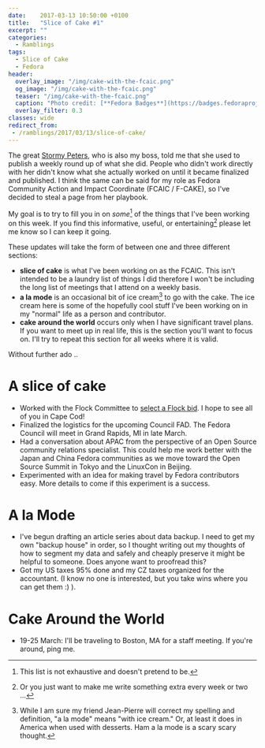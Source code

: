 ```yaml
---
date:    2017-03-13 10:50:00 +0100
title:   "Slice of Cake #1"
excerpt: ""
categories:
  - Ramblings
tags:
  - Slice of Cake
  - Fedora
header:
  overlay_image: "/img/cake-with-the-fcaic.png"
  og_image: "/img/cake-with-the-fcaic.png"
  teaser: "/img/cake-with-the-fcaic.png"
  caption: "Photo credit: [**Fedora Badges**](https://badges.fedoraproject.org/badge/its-a-cake-thing)"
  overlay_filter: 0.3
classes: wide
redirect_from:
 - /ramblings/2017/03/13/slice-of-cake/
---
```


The great [Stormy Peters](https://twitter.com/storming), who is also my boss, told me that she used to publish a weekly round up of what she did. People who didn't work directly with her didn't know what she actually worked on until it became finalized and published.  I think the same can be said for my role as Fedora Community Action and Impact Coordinate (FCAIC / F-CAKE), so I've decided to steal a page from her playbook.

My goal is to try to fill you in on *some*[^0] of the things that I've been working on this week.  If you find this informative, useful, or entertaining[^1] please let me know so I can keep it going.

These updates will take the form of between one and three different sections:

* **slice of cake** is what I've been working on as the FCAIC.  This isn't intended to be a laundry list of things I did therefore I won't be including the long list of meetings that I attend on a weekly basis.
* **a la mode** is an occasional bit of ice cream[^2] to go with the cake.  The ice cream here is some of the hopefully cool stuff I've been working on in my "normal" life as a person and contributor.
* **cake around the world** occurs only when I have significant travel plans.  If you want to meet up in real life, this is the section you'll want to focus on.  I'll try to repeat this section for all weeks where it is valid.

Without further ado ..

# A slice of cake

- Worked with the Flock Committee to [select a Flock bid](https://lists.fedoraproject.org/archives/list/flock-planning@lists.fedoraproject.org/thread/UVPIM4LKVGTP36LEN3W2KCRSFVOXQS2V/).  I hope to see all of you in Cape Cod!
- Finalized the logistics for the upcoming Council FAD.  The Fedora Council will meet in Grand Rapids, MI in late March.
- Had a conversation about APAC from the perspective of an Open Source community relations specialist.  This could help me work better with the Japan and China Fedora communities as we move toward the Open Source Summit in Tokyo and the LinuxCon in Beijing.
- Experimented with an idea for making travel by Fedora contributors easy.  More details to come if this experiment is a success.

# A la Mode

- I've begun drafting an article series about data backup.  I need to get my own "backup house" in order, so I thought writing out my thoughts of how to segment my data and safely and cheaply preserve it might be helpful to someone.  Does anyone want to proofread this?
- Got my US taxes 95% done and my CZ taxes organized for the accountant.  (I know no one is interested, but you take wins where you can get them :) ).

# Cake Around the World

- 19-25 March: I'll be traveling to Boston, MA for a staff meeting. If you're around, ping me.

[^0]: This list is not exhaustive and doesn't pretend to be.

[^1]: Or you just want to make me write something extra every week or two ...

[^2]: While I am sure my friend Jean-Pierre will correct my spelling and definition, "a la mode" means "with ice cream." Or, at least it does in America when used with desserts.  Ham a la mode is a scary scary thought.
